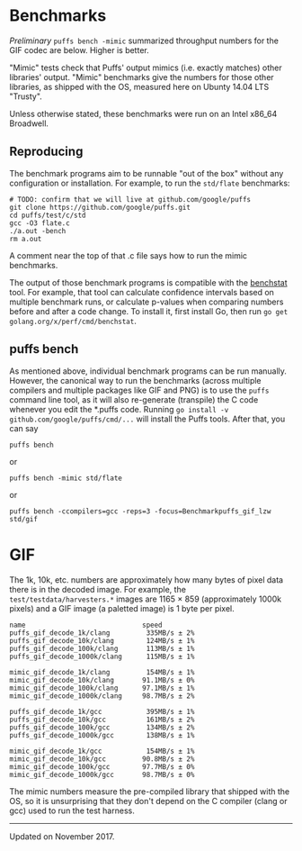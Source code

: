 # Benchmarks

*Preliminary* `puffs bench -mimic` summarized throughput numbers for the GIF
codec are below. Higher is better.

"Mimic" tests check that Puffs' output mimics (i.e. exactly matches) other
libraries' output. "Mimic" benchmarks give the numbers for those other
libraries, as shipped with the OS, measured here on Ubunty 14.04 LTS "Trusty".

Unless otherwise stated, these benchmarks were run on an Intel x86_64
Broadwell.


## Reproducing

The benchmark programs aim to be runnable "out of the box" without any
configuration or installation. For example, to run the `std/flate` benchmarks:

    # TODO: confirm that we will live at github.com/google/puffs
    git clone https://github.com/google/puffs.git
    cd puffs/test/c/std
    gcc -O3 flate.c
    ./a.out -bench
    rm a.out

A comment near the top of that .c file says how to run the mimic benchmarks.

The output of those benchmark programs is compatible with the
[benchstat](https://godoc.org/golang.org/x/perf/cmd/benchstat) tool. For
example, that tool can calculate confidence intervals based on multiple
benchmark runs, or calculate p-values when comparing numbers before and after a
code change. To install it, first install Go, then run `go get
golang.org/x/perf/cmd/benchstat`.

## puffs bench

As mentioned above, individual benchmark programs can be run manually. However,
the canonical way to run the benchmarks (across multiple compilers and multiple
packages like GIF and PNG) is to use the `puffs` command line tool, as it will
also re-generate (transpile) the C code whenever you edit the \*.puffs code.
Running `go install -v github.com/google/puffs/cmd/...` will install the Puffs
tools. After that, you can say

    puffs bench

or

    puffs bench -mimic std/flate

or

    puffs bench -ccompilers=gcc -reps=3 -focus=Benchmarkpuffs_gif_lzw std/gif


# GIF

The 1k, 10k, etc. numbers are approximately how many bytes of pixel data there
is in the decoded image. For example, the `test/testdata/harvesters.*` images
are 1165 × 859 (approximately 1000k pixels) and a GIF image (a paletted image)
is 1 byte per pixel.

    name                             speed
    puffs_gif_decode_1k/clang         335MB/s ± 2%
    puffs_gif_decode_10k/clang        124MB/s ± 1%
    puffs_gif_decode_100k/clang       113MB/s ± 1%
    puffs_gif_decode_1000k/clang      115MB/s ± 1%

    mimic_gif_decode_1k/clang         154MB/s ± 1%
    mimic_gif_decode_10k/clang       91.1MB/s ± 0%
    mimic_gif_decode_100k/clang      97.1MB/s ± 1%
    mimic_gif_decode_1000k/clang     98.7MB/s ± 2%

    puffs_gif_decode_1k/gcc           395MB/s ± 1%
    puffs_gif_decode_10k/gcc          161MB/s ± 2%
    puffs_gif_decode_100k/gcc         134MB/s ± 2%
    puffs_gif_decode_1000k/gcc        138MB/s ± 1%

    mimic_gif_decode_1k/gcc           154MB/s ± 1%
    mimic_gif_decode_10k/gcc         90.8MB/s ± 2%
    mimic_gif_decode_100k/gcc        97.7MB/s ± 0%
    mimic_gif_decode_1000k/gcc       98.7MB/s ± 0%

The mimic numbers measure the pre-compiled library that shipped with the OS, so
it is unsurprising that they don't depend on the C compiler (clang or gcc) used
to run the test harness.


---

Updated on November 2017.
